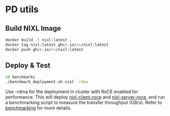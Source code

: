 # PD utils 

## Build NIXL Image

```bash
docker build -t nixl:latest .
docker tag nixl:latest ghcr.io/<>/nixl:latest
docker push ghcr.io/<>/nixl:latest
```

## Deploy & Test

```bash
cd benchmarks
./benchmark_deployment.sh nixl -rdma
```

Use -rdma for the deployment in cluster with RoCE enabled for performance.
This will deploy [nixl-client-roce](deployment/nixl_client_roce.yaml) and [nixl-server-roce](deployment/nixl_server_roce.yaml), 
and run a benchmarking script to measure the transfer throughput (GB/s).
Refer to [benchmarking](benchmarks/README.md) for more details.


